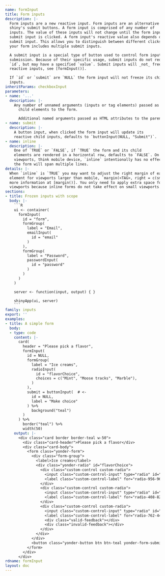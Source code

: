 ```yaml
---
name: formInput
title: Form inputs
description: |-
  Form inputs are a new reactive input. Form inputs are an alternative to
  shiny's submit buttons. A form input is comprised of any number of
  inputs. The value of these inputs will not change until the form input's
  submit input is clicked. A form input's reactive value also depends on the
  submit input. This allows you to distinguish between different clicks if
  your form includes multiple submit inputs.

  A submit input is a special type of button used to control form input
  submission. Because of their specific usage, submit inputs do not require an
  `id`, but may have a specified `value`. Submit inputs will _not_ freeze all
  reactive inputs, see [formInput()].

  If `id` or `submit` are `NULL` the form input will not freeze its child
  inputs.
inheritParams: checkboxInput
parameters:
- name: '...'
  description: |-
    Any number of unnamed arguments (inputs or tag elements) passed as
      child elements to the form.

      Additional named arguments passed as HTML attributes to the parent element.
- name: submit
  description: |-
    A button input, when clicked the form input will update its
    reactive child inputs, defaults to `buttonInput(NULL, "Submit")`.
- name: inline
  description: |-
    One of `TRUE` or `FALSE`, if `TRUE` the form and its child
    elements are rendered in a horizontal row, defaults to `FALSE`. On small
    viewports, think mobile device, `inline` intentionally has no effect and
    the form will span multiple lines.
details: |-
  When `inline` is `TRUE` you may want to adjust the right margin of each child
  element for viewports larger than mobile, `margin(<TAG>, right = c(sm = 2))`,
  more information at [margin()]. You only need to apply extra space for larger
  viewports because inline forms do not take effect on small viewports.
sections:
- title: Frozen inputs with scope
  body: |-
    ```R
    ui <- container(
      formInput(
        id = "form",
        formGroup(
          label = "Email",
          emailInput(
            id = "email"
          )
        ),
        formGroup(
          label = "Password",
          passwordInput(
            id = "password"
          )
        )
      )
    )

    server <- function(input, output) { }

    shinyApp(ui, server)
    ```
family: inputs
export: ''
examples:
- title: A simple form
  body:
  - type: code
    content: |-
      card(
        header = "Please pick a flavor",
        formInput(
          id = NULL,
          formGroup(
            label = "Ice creams",
            radioInput(
              id = "flavorChoice",
              choices = c("Mint", "Moose tracks", "Marble"),
            )
          ),
          submit = buttonInput(  # <-
            id = NULL,
            label = "Make choice"
          ) %>%
            background("teal")
        )
      ) %>%
        border("teal") %>%
        width(50)
    output: |-
      <div class="card border border-teal w-50">
        <div class="card-header">Please pick a flavor</div>
        <div class="card-body">
          <form class="yonder-form">
            <div class="form-group">
              <label>Ice creams</label>
              <div class="yonder-radio" id="flavorChoice">
                <div class="custom-control custom-radio">
                  <input class="custom-control-input" type="radio" id="radio-956-965" name="flavorChoice" value="Mint" checked autocomplete="off"/>
                  <label class="custom-control-label" for="radio-956-965">Mint</label>
                </div>
                <div class="custom-control custom-radio">
                  <input class="custom-control-input" type="radio" id="radio-408-827" name="flavorChoice" value="Moose tracks" autocomplete="off"/>
                  <label class="custom-control-label" for="radio-408-827">Moose tracks</label>
                </div>
                <div class="custom-control custom-radio">
                  <input class="custom-control-input" type="radio" id="radio-762-446" name="flavorChoice" value="Marble" autocomplete="off"/>
                  <label class="custom-control-label" for="radio-762-446">Marble</label>
                  <div class="valid-feedback"></div>
                  <div class="invalid-feedback"></div>
                </div>
              </div>
            </div>
            <button class="yonder-button btn btn-teal yonder-form-submit" type="button" role="button" autocomplete="off">Make choice</button>
          </form>
        </div>
      </div>
rdname: formInput
layout: doc
---
```

